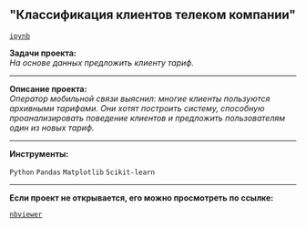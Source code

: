 ## "Классификация клиентов телеком компании"
[`ipynb`](https://github.com/mike2023-ml/Portfolio/blob/main/Tariff%20recommendation/Tariff%20recommendations.ipynb)  

**Задачи проекта:**  
*На основе данных предложить клиенту тариф.*

***

**Описание проекта:**  
*Оператор мобильной связи выяснил: многие клиенты пользуются архивными тарифами. Они хотят построить систему, способную проанализировать поведение клиентов и предложить пользователям один из новых тариф.*
    
***
    
**Инструменты:**  

`Python` `Pandas` `Matplotlib` `Scikit-learn`

***

**Если проект не открывается, его можно просмотреть по ссылке:**  

[`nbviewer`](https://nbviewer.org/github/mike2023-ml/Portfolio/blob/main/Tariff%20recommendation/Tariff%20recommendation.ipynb)    
</div>


